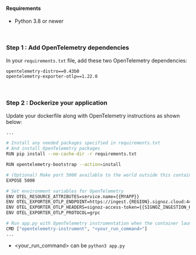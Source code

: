 #### Requirements
- Python 3.8 or newer

&nbsp;


### Step 1 : Add OpenTelemetry dependencies

In your `requirements.txt` file, add these two OpenTelemetry dependencies:


```bash
opentelemetry-distro==0.43b0
opentelemetry-exporter-otlp==1.22.0

```

&nbsp;

### Step 2 : Dockerize your application

Update your dockerfile along with OpenTelemetry instructions as shown below:

```bash
...

# Install any needed packages specified in requirements.txt
# And install OpenTelemetry packages
RUN pip install --no-cache-dir -r requirements.txt 

RUN opentelemetry-bootstrap --action=install

# (Optional) Make port 5000 available to the world outside this container (You can choose your own port for this)
EXPOSE 5000

# Set environment variables for OpenTelemetry
ENV OTEL_RESOURCE_ATTRIBUTES=service.name={{MYAPP}}
ENV OTEL_EXPORTER_OTLP_ENDPOINT=https://ingest.{REGION}.signoz.cloud:443
ENV OTEL_EXPORTER_OTLP_HEADERS=signoz-access-token={{SIGNOZ_INGESTION_KEY}}
ENV OTEL_EXPORTER_OTLP_PROTOCOL=grpc

# Run app.py with OpenTelemetry instrumentation when the container launches
CMD ["opentelemetry-instrument", "<your_run_command>"]
...
```

- <your_run_command> can be `python3 app.py` 




